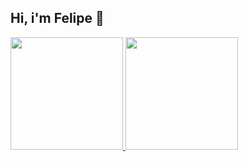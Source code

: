 ## Hi, i'm Felipe 👋

<a href="https://beacons.ai/FelipeM211">
<img height="180em" src="https://github-readme-stats.vercel.app/api/top-langs/?username=FelipeM211&layout=compact&langs_count=16&theme=dark"/>
</a>
 
<img height="180em" src="https://github-readme-stats.vercel.app/api?username=FelipeM211&show_icons=true&theme=dark&include_all_commits=true&count_private=true"/>
 
